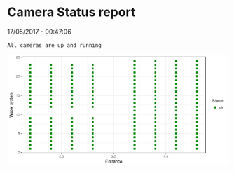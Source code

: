Camera Status report
================
17/05/2017 - 00:47:06

    All cameras are up and running

![](camreport_files/figure-markdown_github/unnamed-chunk-2-1.png)
